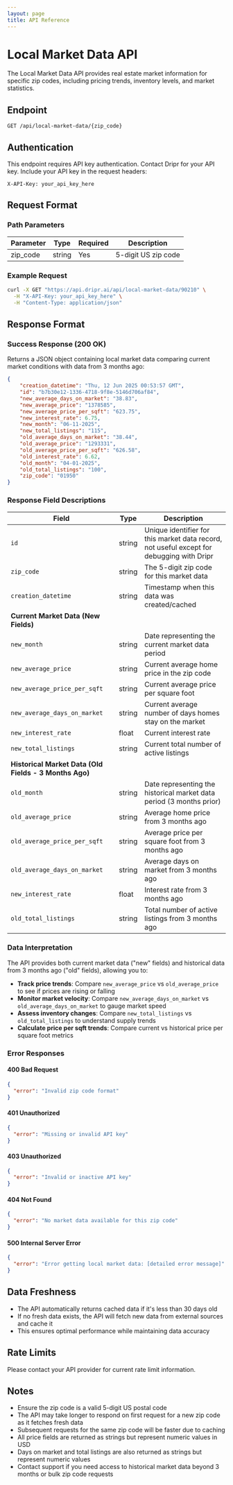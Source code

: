 ```yaml
---
layout: page
title: API Reference
---
```


# Local Market Data API

The Local Market Data API provides real estate market information for specific zip codes, including pricing trends, inventory levels, and market statistics.

## Endpoint

```
GET /api/local-market-data/{zip_code}
```

## Authentication

This endpoint requires API key authentication. Contact Dripr for your API key. Include your API key in the request headers:

```
X-API-Key: your_api_key_here
```

## Request Format

### Path Parameters

| Parameter | Type   | Required | Description |
|-----------|--------|----------|-------------|
| zip_code  | string | Yes      | 5-digit US zip code |

### Example Request

```bash
curl -X GET "https://api.dripr.ai/api/local-market-data/90210" \
  -H "X-API-Key: your_api_key_here" \
  -H "Content-Type: application/json"
```

## Response Format

### Success Response (200 OK)

Returns a JSON object containing local market data comparing current market conditions with data from 3 months ago:

```json
{
    "creation_datetime": "Thu, 12 Jun 2025 00:53:57 GMT",
    "id": "b7b30e12-1336-4718-9f8e-5146d706af84",
    "new_average_days_on_market": "38.83",
    "new_average_price": "1378585",
    "new_average_price_per_sqft": "623.75",
    "new_interest_rate": 6.75,
    "new_month": "06-11-2025",
    "new_total_listings": "115",
    "old_average_days_on_market": "38.44",
    "old_average_price": "1293331",
    "old_average_price_per_sqft": "626.58",
    "old_interest_rate": 6.62,
    "old_month": "04-01-2025",
    "old_total_listings": "100",
    "zip_code": "01950"
}
```

### Response Field Descriptions

| Field | Type | Description |
|-------|------|-------------|
| `id` | string | Unique identifier for this market data record, not useful except for debugging with Dripr |
| `zip_code` | string | The 5-digit zip code for this market data |
| `creation_datetime` | string | Timestamp when this data was created/cached |
| **Current Market Data (New Fields)** |
| `new_month` | string | Date representing the current market data period |
| `new_average_price` | string | Current average home price in the zip code |
| `new_average_price_per_sqft` | string | Current average price per square foot |
| `new_average_days_on_market` | string | Current average number of days homes stay on the market |
| `new_interest_rate` | float | Current interest rate |
| `new_total_listings` | string | Current total number of active listings |
| **Historical Market Data (Old Fields - 3 Months Ago)** |
| `old_month` | string | Date representing the historical market data period (3 months prior) |
| `old_average_price` | string | Average home price from 3 months ago |
| `old_average_price_per_sqft` | string | Average price per square foot from 3 months ago |
| `old_average_days_on_market` | string | Average days on market from 3 months ago |
| `new_interest_rate` | float | Interest rate from 3 months ago |
| `old_total_listings` | string | Total number of active listings from 3 months ago |

### Data Interpretation

The API provides both current market data ("new" fields) and historical data from 3 months ago ("old" fields), allowing you to:

- **Track price trends**: Compare `new_average_price` vs `old_average_price` to see if prices are rising or falling
- **Monitor market velocity**: Compare `new_average_days_on_market` vs `old_average_days_on_market` to gauge market speed
- **Assess inventory changes**: Compare `new_total_listings` vs `old_total_listings` to understand supply trends
- **Calculate price per sqft trends**: Compare current vs historical price per square foot metrics

### Error Responses

#### 400 Bad Request
```json
{
  "error": "Invalid zip code format"
}
```

#### 401 Unauthorized
```json
{
  "error": "Missing or invalid API key"
}
```

#### 403 Unauthorized
```json
{
  "error": "Invalid or inactive API key"
}
```

#### 404 Not Found
```json
{
  "error": "No market data available for this zip code"
}
```

#### 500 Internal Server Error
```json
{
  "error": "Error getting local market data: [detailed error message]"
}
```

## Data Freshness

- The API automatically returns cached data if it's less than 30 days old
- If no fresh data exists, the API will fetch new data from external sources and cache it
- This ensures optimal performance while maintaining data accuracy

## Rate Limits

Please contact your API provider for current rate limit information.

## Notes

- Ensure the zip code is a valid 5-digit US postal code
- The API may take longer to respond on first request for a new zip code as it fetches fresh data
- Subsequent requests for the same zip code will be faster due to caching
- All price fields are returned as strings but represent numeric values in USD
- Days on market and total listings are also returned as strings but represent numeric values
- Contact support if you need access to historical market data beyond 3 months or bulk zip code requests
